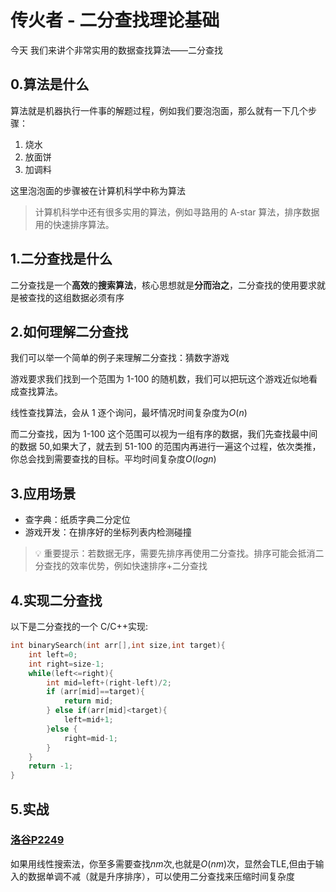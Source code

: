 # 传火者 - 二分查找理论基础

今天 我们来讲个非常实用的数据查找算法——二分查找

## 0.算法是什么

算法就是机器执行一件事的解题过程，例如我们要泡泡面，那么就有一下几个步骤：

1. 烧水
2. 放面饼
3. 加调料

这里泡泡面的步骤被在计算机科学中称为算法

> 计算机科学中还有很多实用的算法，例如寻路用的 A-star 算法，排序数据用的快速排序算法。

## 1.二分查找是什么

二分查找是一个**高效**的**搜索算法**，核心思想就是**分而治之**，二分查找的使用要求就是被查找的这组数据必须有序

## 2.如何理解二分查找

我们可以举一个简单的例子来理解二分查找：猜数字游戏

游戏要求我们找到一个范围为 1-100 的随机数，我们可以把玩这个游戏近似地看成查找算法。

线性查找算法，会从 1 逐个询问，最坏情况时间复杂度为$O(n)$

而二分查找，因为 1-100 这个范围可以视为一组有序的数据，我们先查找最中间的数据 50,如果大了，就去到 51-100 的范围内再进行一遍这个过程，依次类推，你总会找到需要查找的目标。平均时间复杂度$O(log n)$

## 3.应用场景

- 查字典：纸质字典二分定位
- 游戏开发：在排序好的坐标列表内检测碰撞

> 💡 重要提示：若数据无序，需要先排序再使用二分查找。排序可能会抵消二分查找的效率优势，例如快速排序+二分查找

## 4.实现二分查找

以下是二分查找的一个 C/C++实现:

```c++
int binarySearch(int arr[],int size,int target){
    int left=0;
    int right=size-1;
    while(left<=right){
        int mid=left+(right-left)/2;
        if (arr[mid]==target){
            return mid;
        } else if(arr[mid]<target){
            left=mid+1;
        }else {
            right=mid-1;
        }
    }
    return -1;
}
```

## 5.实战

### [洛谷P2249](https://www.luogu.com.cn/problem/P2249)
如果用线性搜索法，你至多需要查找$nm$次,也就是$O(nm)$次，显然会TLE,但由于输入的数据单调不减（就是升序排序），可以使用二分查找来压缩时间复杂度
